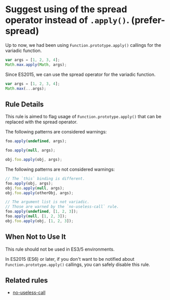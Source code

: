 # Suggest using of the spread operator instead of `.apply()`. (prefer-spread)

Up to now, we had been using `Function.prototype.apply()` callings for the variadic function.

```js
var args = [1, 2, 3, 4];
Math.max.apply(Math, args);
```

Since ES2015, we can use the spread operator for the variadic function.

```js
var args = [1, 2, 3, 4];
Math.max(...args);
```

## Rule Details

This rule is aimed to flag usage of `Function.prototype.apply()` that can be replaced with the spread operator.

The following patterns are considered warnings:

```js
foo.apply(undefined, args);
```

```js
foo.apply(null, args);
```

```js
obj.foo.apply(obj, args);
```

The following patterns are not considered warnings:

```js
// The `this` binding is different.
foo.apply(obj, args);
obj.foo.apply(null, args);
obj.foo.apply(otherObj, args);
```

```js
// The argument list is not variadic.
// Those are warned by the `no-useless-call` rule.
foo.apply(undefined, [1, 2, 3]);
foo.apply(null, [1, 2, 3]);
obj.foo.apply(obj, [1, 2, 3]);
```

## When Not to Use It

This rule should not be used in ES3/5 environments.

In ES2015 (ES6) or later, if you don't want to be notified about `Function.prototype.apply()` callings, you can safely disable this rule.

## Related rules

* [no-useless-call](no-useless-call.md)
